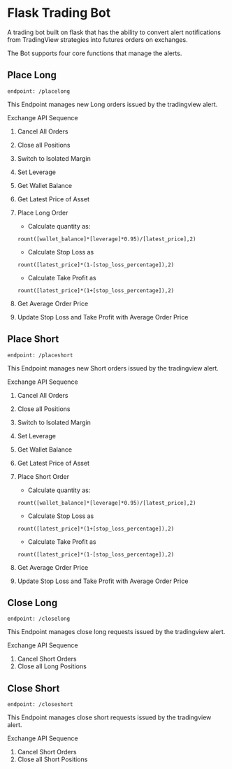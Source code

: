 # Flask Trading Bot
A trading bot built on flask that has the ability to convert alert notifications from TradingView strategies into futures orders on exchanges.

The Bot supports four core functions that manage the alerts.

## Place Long
    
    endpoint: /placelong
    
This Endpoint manages new Long orders issued by the tradingview alert.

Exchange API Sequence
1. Cancel All Orders
2. Close all Positions
3. Switch to Isolated Margin
4. Set Leverage
5. Get Wallet Balance
6. Get Latest Price of Asset
7. Place Long Order

    - Calculate quantity as: 
    ```
    rount([wallet_balance]*[leverage]*0.95)/[latest_price],2)
    ```
    - Calculate Stop Loss as 
    ```
    rount([latest_price]*(1-[stop_loss_percentage]),2)
    ```
    - Calculate Take Profit as 
    ```
    rount([latest_price]*(1+[stop_loss_percentage]),2)
    ```
8. Get Average Order Price
9. Update Stop Loss and Take Profit with Average Order Price

## Place Short
    
    endpoint: /placeshort
    
This Endpoint manages new Short orders issued by the tradingview alert.

Exchange API Sequence
1. Cancel All Orders
2. Close all Positions
3. Switch to Isolated Margin
4. Set Leverage
5. Get Wallet Balance
6. Get Latest Price of Asset
7. Place Short Order

    - Calculate quantity as: 
    ```
    rount([wallet_balance]*[leverage]*0.95)/[latest_price],2)
    ```
    - Calculate Stop Loss as 
    ```
    rount([latest_price]*(1+[stop_loss_percentage]),2)
    ```
    - Calculate Take Profit as 
    ```
    rount([latest_price]*(1-[stop_loss_percentage]),2)
    ```
8. Get Average Order Price
9. Update Stop Loss and Take Profit with Average Order Price

## Close Long
    
    endpoint: /closelong
    
This Endpoint manages close long requests issued by the tradingview alert.

Exchange API Sequence
1. Cancel Short Orders
2. Close all Long Positions

## Close Short
    
    endpoint: /closeshort
    
This Endpoint manages close short requests issued by the tradingview alert.

Exchange API Sequence
1. Cancel Short Orders
2. Close all Short Positions
